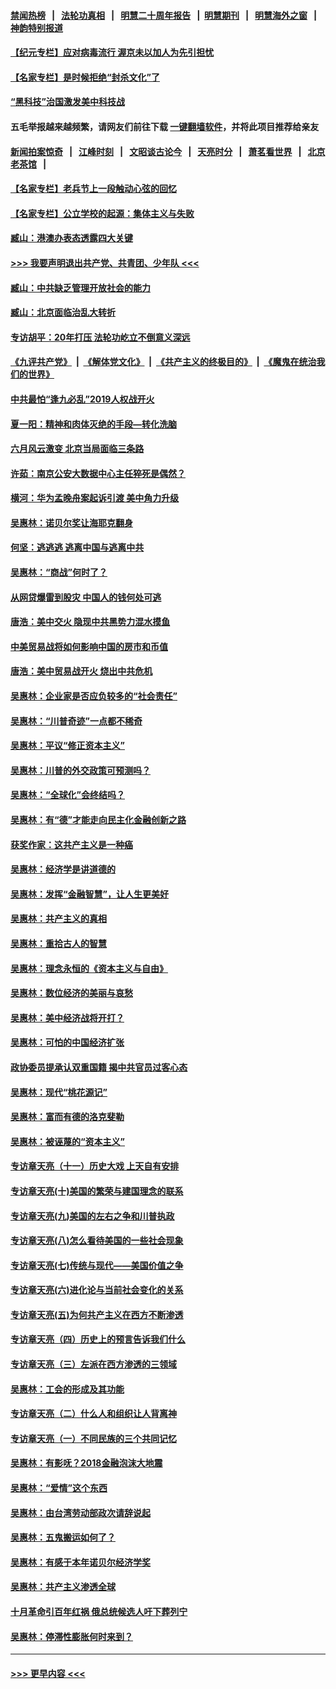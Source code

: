#### [禁闻热榜](热点新闻.md?=0)  &nbsp;&nbsp;|&nbsp;&nbsp; [法轮功真相](https://github.com/gfw-breaker/truth/blob/master/README.md?=0) &nbsp;&nbsp;|&nbsp;&nbsp; [明慧二十周年报告](https://github.com/gfw-breaker/mh-reports/blob/master/README.md?=0) &nbsp;&nbsp;|&nbsp;&nbsp;[明慧期刊](https://github.com/gfw-breaker/mh-qikan) &nbsp;&nbsp;|&nbsp;&nbsp; [明慧海外之窗](https://github.com/gfw-breaker/mh-news/blob/master/README.md?=0) &nbsp;&nbsp;|&nbsp;&nbsp; [神韵特别报道](https://github.com/gfw-breaker/mh-news/blob/master/shenyun.md?=0)
#### [【纪元专栏】应对病毒流行 渥京未以加人为先引担忧](../pages/nsc423/n11875714.md?t=03021831) 
#### [【名家专栏】是时候拒绝“封杀文化”了](../pages/nsc423/n11814093.md?t=03021831) 
#### [“黑科技”治国激发美中科技战](../pages/nsc423/n11638056.md?t=03021831) 
#### 五毛举报越来越频繁，请网友们前往下载 [一键翻墙软件](https://github.com/gfw-breaker/ssr-accounts)，并将此项目推荐给亲友
#### [新闻拍案惊奇](https://github.com/gfw-breaker/banned-news/blob/master/pages/link4.md) &nbsp;&nbsp;|&nbsp;&nbsp; [江峰时刻](https://github.com/gfw-breaker/banned-news/blob/master/pages/link4.md) &nbsp;&nbsp;|&nbsp;&nbsp; [文昭谈古论今](https://github.com/gfw-breaker/banned-news/blob/master/pages/link4.md) &nbsp;&nbsp;|&nbsp;&nbsp; [天亮时分](https://github.com/gfw-breaker/banned-news/blob/master/pages/link4.md) &nbsp;&nbsp;|&nbsp;&nbsp; [萧茗看世界](https://github.com/gfw-breaker/banned-news/blob/master/pages/link4.md) &nbsp;&nbsp;|&nbsp;&nbsp; [北京老茶馆](https://github.com/gfw-breaker/banned-news/blob/master/pages/link4.md) &nbsp;&nbsp;|&nbsp;&nbsp; 
#### [【名家专栏】老兵节上一段触动心弦的回忆](../pages/nsc423/n11646016.md?t=03021831) 
#### [【名家专栏】公立学校的起源：集体主义与失败](../pages/nsc423/n11601833.md?t=03021831) 
#### [臧山：港澳办表态透露四大关键](../pages/nsc423/n11421628.md?t=03021831) 
#### [>>> 我要声明退出共产党、共青团、少年队 <<<](https://github.com/begood0513/goodnews/blob/master/quit/letter.md) 
#### [臧山：中共缺乏管理开放社会的能力](../pages/nsc423/n11407457.md?t=03021831) 
#### [臧山：北京面临治乱大转折](../pages/nsc423/n11406895.md?t=03021831) 
#### [专访胡平：20年打压 法轮功屹立不倒意义深远](../pages/nsc423/n11398800.md?t=03021831) 
#### [《九评共产党》](https://github.com/begood0513/9ping.md/blob/master/README.md) &nbsp;|&nbsp; [《解体党文化》](../../../../jtdwh.md/blob/master/README.md)  &nbsp;|&nbsp; [《共产主义的终极目的》](../../../../gczydzjmd.md/blob/master/README.md) &nbsp;|&nbsp; [《魔鬼在统治我们的世界》](../../../../mgztzwmdsj.md/blob/master/README.md) 
#### [中共最怕“逢九必乱”2019人权战开火](../pages/nsc423/n11385248.md?t=03021831) 
#### [夏一阳：精神和肉体灭绝的手段—转化洗脑](../pages/nsc423/n11368250.md?t=03021831) 
#### [六月风云激变 北京当局面临三条路](../pages/nsc423/n11313668.md?t=03021831) 
#### [许茹：南京公安大数据中心主任猝死是偶然？](../pages/nsc423/n11064744.md?t=03021831) 
#### [横河：华为孟晚舟案起诉引渡 美中角力升级](../pages/nsc423/n11027230.md?t=03021831) 
#### [吴惠林：诺贝尔奖让海耶克翻身](../pages/nsc423/n10890049.md?t=03021831) 
#### [何坚：逃逃逃 逃离中国与逃离中共](../pages/nsc423/n10592891.md?t=03021831) 
#### [吴惠林：“商战”何时了？](../pages/nsc423/n10573558.md?t=03021831) 
#### [从网贷爆雷到股灾 中国人的钱何处可逃](../pages/nsc423/n10572800.md?t=03021831) 
#### [唐浩：美中交火 隐现中共黑势力混水摸鱼](../pages/nsc423/n10544040.md?t=03021831) 
#### [中美贸易战将如何影响中国的房市和币值](../pages/nsc423/n10543697.md?t=03021831) 
#### [唐浩：美中贸易战开火 烧出中共危机](../pages/nsc423/n10540126.md?t=03021831) 
#### [吴惠林：企业家是否应负较多的“社会责任”](../pages/nsc423/n10535022.md?t=03021831) 
#### [吴惠林：“川普奇迹”一点都不稀奇](../pages/nsc423/n10512808.md?t=03021831) 
#### [吴惠林：平议“修正资本主义”](../pages/nsc423/n10495724.md?t=03021831) 
#### [吴惠林：川普的外交政策可预测吗？](../pages/nsc423/n10462387.md?t=03021831) 
#### [吴惠林：“全球化”会终结吗？](../pages/nsc423/n10452838.md?t=03021831) 
#### [吴惠林：有“德”才能走向民主化金融创新之路](../pages/nsc423/n10432292.md?t=03021831) 
#### [获奖作家：这共产主义是一种癌](../pages/nsc423/n10431541.md?t=03021831) 
#### [吴惠林：经济学是讲道德的](../pages/nsc423/n10398014.md?t=03021831) 
#### [吴惠林：发挥“金融智慧”，让人生更美好](../pages/nsc423/n10375019.md?t=03021831) 
#### [吴惠林：共产主义的真相](../pages/nsc423/n10351394.md?t=03021831) 
#### [吴惠林：重拾古人的智慧](../pages/nsc423/n10337691.md?t=03021831) 
#### [吴惠林：理念永恒的《资本主义与自由》](../pages/nsc423/n10316274.md?t=03021831) 
#### [吴惠林：数位经济的美丽与哀愁](../pages/nsc423/n10292946.md?t=03021831) 
#### [吴惠林：美中经济战将开打？](../pages/nsc423/n10258825.md?t=03021831) 
#### [吴惠林：可怕的中国经济扩张](../pages/nsc423/n10219147.md?t=03021831) 
#### [政协委员提承认双重国籍 揭中共官员过客心态](../pages/nsc423/n10208809.md?t=03021831) 
#### [吴惠林：现代“桃花源记”](../pages/nsc423/n10185234.md?t=03021831) 
#### [吴惠林：富而有德的洛克斐勒](../pages/nsc423/n10142264.md?t=03021831) 
#### [吴惠林：被诬蔑的“资本主义”](../pages/nsc423/n10124816.md?t=03021831) 
#### [专访章天亮（十一）历史大戏 上天自有安排](../pages/nsc423/n10094905.md?t=03021831) 
#### [专访章天亮(十)美国的繁荣与建国理念的联系](../pages/nsc423/n10094899.md?t=03021831) 
#### [专访章天亮(九)美国的左右之争和川普执政](../pages/nsc423/n10094889.md?t=03021831) 
#### [专访章天亮(八)怎么看待美国的一些社会现象](../pages/nsc423/n10094857.md?t=03021831) 
#### [专访章天亮(七)传统与现代——美国价值之争](../pages/nsc423/n10093140.md?t=03021831) 
#### [专访章天亮(六)进化论与当前社会变化的关系](../pages/nsc423/n10092036.md?t=03021831) 
#### [专访章天亮(五)为何共产主义在西方不断渗透](../pages/nsc423/n10083620.md?t=03021831) 
#### [专访章天亮（四）历史上的预言告诉我们什么](../pages/nsc423/n10083606.md?t=03021831) 
#### [专访章天亮（三）左派在西方渗透的三领域](../pages/nsc423/n10081115.md?t=03021831) 
#### [吴惠林：工会的形成及其功能](../pages/nsc423/n10080633.md?t=03021831) 
#### [专访章天亮（二）什么人和组织让人背离神](../pages/nsc423/n10076637.md?t=03021831) 
#### [专访章天亮（一）不同民族的三个共同记忆](../pages/nsc423/n10074188.md?t=03021831) 
#### [吴惠林：有影呒？2018金融泡沫大地震](../pages/nsc423/n10040534.md?t=03021831) 
#### [吴惠林：“爱情”这个东西](../pages/nsc423/n10019423.md?t=03021831) 
#### [吴惠林：由台湾劳动部政次请辞说起](../pages/nsc423/n9979679.md?t=03021831) 
#### [吴惠林：五鬼搬运如何了？](../pages/nsc423/n9925338.md?t=03021831) 
#### [吴惠林：有感于本年诺贝尔经济学奖](../pages/nsc423/n9871883.md?t=03021831) 
#### [吴惠林：共产主义渗透全球](../pages/nsc423/n9812748.md?t=03021831) 
#### [十月革命引百年红祸 俄总统候选人吁下葬列宁](../pages/nsc423/n9810182.md?t=03021831) 
#### [吴惠林：停滞性膨胀何时来到？](../pages/nsc423/n9764136.md?t=03021831) 

----
#### [ >>> 更早内容 <<< ](../indexes/nsc423-earlier.md)
